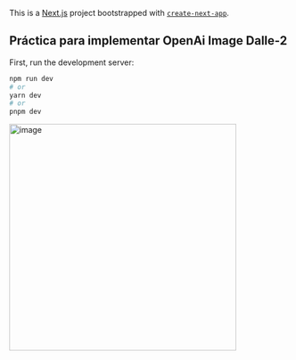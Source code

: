 This is a [Next.js](https://nextjs.org/) project bootstrapped with [`create-next-app`](https://github.com/vercel/next.js/tree/canary/packages/create-next-app).

## Práctica para implementar OpenAi Image Dalle-2

First, run the development server:

```bash
npm run dev
# or
yarn dev
# or
pnpm dev
```

<img width="407" alt="image" src="https://github.com/Ezequiel-Ramirez/dalle-2/assets/78183135/f9b647f0-d3c5-41c5-8567-d788dbf5db88">


